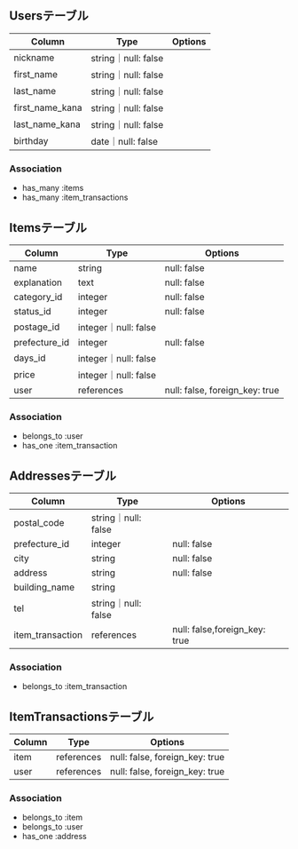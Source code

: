 ## Usersテーブル

|Column|Type|Options|
|------|----|-------|
|nickname|string｜null: false|
|first_name|string｜null: false|
|last_name|string｜null: false|
|first_name_kana|string｜null: false|
|last_name_kana|string｜null: false|
|birthday|date｜null: false|


### Association
- has_many :items
- has_many :item_transactions


## Itemsテーブル

|Column|Type|Options|
|------|----|-------|
|name|string|null: false|
|explanation|text|null: false|
|category_id|integer|null: false|
|status_id|integer|null: false|
|postage_id|integer｜null: false|
|prefecture_id|integer|null: false|
|days_id|integer｜null: false|
|price|integer｜null: false|
|user|references|null: false, foreign_key: true|


### Association
- belongs_to :user
- has_one :item_transaction


## Addressesテーブル

|Column|Type|Options|
|------|----|-------|
|postal_code|string｜null: false|
|prefecture_id|integer|null: false|
|city|string|null: false|
|address|string|null: false|
|building_name|string|
|tel|string｜null: false|
|item_transaction|references|null: false,foreign_key: true|



### Association
- belongs_to :item_transaction


## ItemTransactionsテーブル

|Column|Type|Options|
|------|----|-------|
|item|references|null: false, foreign_key: true|
|user|references|null: false, foreign_key: true|

### Association
- belongs_to :item
- belongs_to :user
- has_one :address